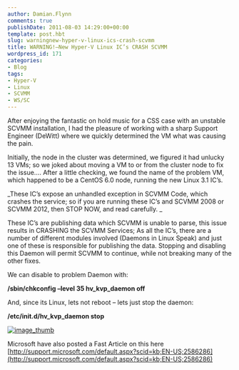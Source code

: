```yaml
---
author: Damian.Flynn
comments: true
publishDate: 2011-08-03 14:29:00+00:00
template: post.hbt
slug: warningnew-hyper-v-linux-ics-crash-scvmm
title: WARNING!–New Hyper-V Linux IC’s CRASH SCVMM
wordpress_id: 171
categories:
- Blog
tags:
- Hyper-V
- Linux
- SCVMM
- WS/SC
---
```


After enjoying the fantastic on hold music for a CSS case with an unstable SCVMM installation, I had the pleasure of working with a sharp Support Engineer (DeWitt) where we quickly determined the VM what was causing the pain.

Initially, the node in the cluster was determined, we figured it had unlucky 13 VMs; so we joked about moving a VM to or from the cluster node to fix the issue…. After a little checking, we found the name of the problem VM, which happened to be a CentOS 6.0 node, running the new Linux 3.1 IC’s.

_These IC’s expose an unhandled exception in SCVMM Code, which crashes the service; so if you are running these IC’s and SCVMM 2008 or SCVMM 2012, then STOP NOW, and read carefully. _

These IC’s are publishing data which SCVMM is unable to parse, this issue results in CRASHING the SCVMM Services; As all the IC’s, there are a number of different modules involved (Daemons in Linux Speak) and just one of these is responsible for publishing the data. Stopping and disabling this Daemon will permit SCVMM to continue, while not breaking many of the other fixes.

We can disable to problem Daemon with:

**/sbin/chkconfig –level 35 hv_kvp_daemon off**

And, since its Linux, lets not reboot – lets just stop the daemon:

**/etc/init.d/hv_kvp_daemon stop**

[![image_thumb](http://172.21.10.63:84/wp-content/uploads/2014/02/image_thumb_thumb.png)](http://172.21.10.63:84/wp-content/uploads/2014/02/image_thumb5.png)

Microsoft have also posted a Fast Article on this here [http://support.microsoft.com/default.aspx?scid=kb;EN-US;2586286](http://support.microsoft.com/default.aspx?scid=kb;EN-US;2586286)
